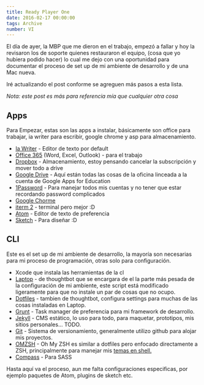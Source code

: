 ```yaml
---
title: Ready Player One
date: 2016-02-17 00:00:00 
tags: Archive
number: VI
---
```


El día de ayer, la MBP que me dieron en el trabajo, empezó a fallar y hoy la revisaron los de soporte quienes restauraron el equipo, (cosa que yo hubiera podido hacer) lo cual me dejo con una oportunidad para documentar el proceso de set up de mi ambiente de desarrollo y de una Mac nueva.

Iré actualizando el post conforme se agreguen más pasos a esta lista.

*Nota: este post es más para referencia mía que cualquier otra cosa*

## Apps
Para Empezar, estas son las apps a instalar, básicamente son office para trabajar, ia writer para escribir, google chrome y asp para almacenamiento.

- [Ia Writer](https://ia.net/writer/mac/) - Editor de texto por default
- [Office 365](https://products.office.com/es-mx/office-365-home) (Word, Excel, Outlook) - para el trabajo
- [Dropbox](https://www.dropbox.com/es/) - Almacenamiento, estoy pensando cancelar la subscripción y mover todo a drive
- [Google Drive](https://www.google.com.mx/intl/es-419/drive/) - Aquí están todas las cosas de la oficina linceada a la cuenta de Google Apps for Education
- [1Password](https://agilebits.com/onepassword) - Para manejar todos mis cuentas y no tener que estar recordando password complicados
- [Google Chorme](https://www.google.com.mx/chrome/browser/desktop/)
- [iterm 2](http://www.iterm2.com/) - terminal pero mejor :D
- [Atom](https://atom.io/) - Editor de texto de preferencia
- [Sketch](https://www.sketchapp.com/) - Para diseñar :D

## CLI

Este es el set up de mi ambiente de desarrollo, la mayoría son necesarias para mi proceso de programación, otras solo para configuración.

- Xcode que instala las herramientas de la cl
- [Laptop](https://robots.thoughtbot.com/laptop-setup-for-an-awesome-development-environment) - de thoughtbot que se encargara de el la parte más pesada de la configuración de mi ambiente, este script está modificado ligeramente para que no instale un par de cosas que no ocupo.
- [Dotfiles](https://robots.thoughtbot.com/manage-team-and-personal-dotfiles-together-with-rcm) - tambien de thoughtbot, configura settings para muchas de las cosas instaladas en Laptop.
- [Grunt](http://gruntjs.com/) - Task manager de preferencia para mi framework de desarrollo.
- [Jekyll](https://jekyllrb.com/) - CMS estático, lo uso para todo, para maquetar, prototipos, mis sitios personales… TODO.
- [Git](https://github.com/) - Sistema de versionamiento, generalmente utilizo github para alojar mis proyectos.
- [OMZSH](http://ohmyz.sh/) - Oh My ZSH es similar a dotfiles pero  enfocado directamente a ZSH, principalmente para manejar mis [temas en shell.](https://github.com/arialdomartini/oh-my-git)
- [Compass](http://compass-style.org/install/) - Para SASS


Hasta aquí va el proceso, aun me falta configuraciones especificas, por ejemplo paquetes de Atom, plugins de sketch etc.
